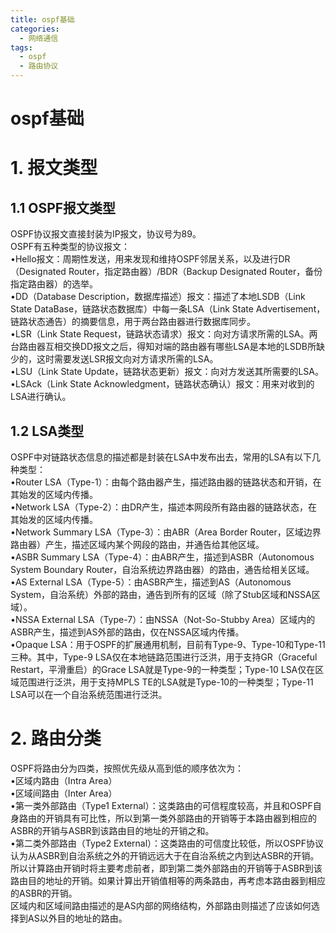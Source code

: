 ```yaml
---
title: ospf基础
categories:
  - 网络通信
tags:
  - ospf
  - 路由协议
---
```


# ospf基础

# 1. 报文类型

## 1.1 OSPF报文类型

OSPF协议报文直接封装为IP报文，协议号为89。<br/> OSPF有五种类型的协议报文：<br/> •Hello报文：周期性发送，用来发现和维持OSPF邻居关系，以及进行DR（Designated Router，指定路由器）/BDR（Backup Designated Router，备份指定路由器）的选举。<br/> •DD（Database Description，数据库描述）报文：描述了本地LSDB（Link State DataBase，链路状态数据库）中每一条LSA（Link State Advertisement，链路状态通告）的摘要信息，用于两台路由器进行数据库同步。<br/> •LSR（Link State Request，链路状态请求）报文：向对方请求所需的LSA。两台路由器互相交换DD报文之后，得知对端的路由器有哪些LSA是本地的LSDB所缺少的，这时需要发送LSR报文向对方请求所需的LSA。<br/> •LSU（Link State Update，链路状态更新）报文：向对方发送其所需要的LSA。<br/> •LSAck（Link State Acknowledgment，链路状态确认）报文：用来对收到的LSA进行确认。

## 1.2 LSA类型

OSPF中对链路状态信息的描述都是封装在LSA中发布出去，常用的LSA有以下几种类型：<br/> •Router LSA（Type-1）：由每个路由器产生，描述路由器的链路状态和开销，在其始发的区域内传播。<br/> •Network LSA（Type-2）：由DR产生，描述本网段所有路由器的链路状态，在其始发的区域内传播。<br/> •Network Summary LSA（Type-3）：由ABR（Area Border Router，区域边界路由器）产生，描述区域内某个网段的路由，并通告给其他区域。<br/> •ASBR Summary LSA（Type-4）：由ABR产生，描述到ASBR（Autonomous System Boundary Router，自治系统边界路由器）的路由，通告给相关区域。<br/> •AS External LSA（Type-5）：由ASBR产生，描述到AS（Autonomous System，自治系统）外部的路由，通告到所有的区域（除了Stub区域和NSSA区域）。<br/> •NSSA External LSA（Type-7）：由NSSA（Not-So-Stubby Area）区域内的ASBR产生，描述到AS外部的路由，仅在NSSA区域内传播。<br/> •Opaque LSA：用于OSPF的扩展通用机制，目前有Type-9、Type-10和Type-11三种。其中，Type-9 LSA仅在本地链路范围进行泛洪，用于支持GR（Graceful Restart，平滑重启）的Grace LSA就是Type-9的一种类型；Type-10 LSA仅在区域范围进行泛洪，用于支持MPLS TE的LSA就是Type-10的一种类型；Type-11 LSA可以在一个自治系统范围进行泛洪。

# 2. 路由分类

OSPF将路由分为四类，按照优先级从高到低的顺序依次为：<br/> •区域内路由（Intra Area）<br/> •区域间路由（Inter Area）<br/> •第一类外部路由（Type1 External）：这类路由的可信程度较高，并且和OSPF自身路由的开销具有可比性，所以到第一类外部路由的开销等于本路由器到相应的ASBR的开销与ASBR到该路由目的地址的开销之和。<br/> •第二类外部路由（Type2 External）：这类路由的可信度比较低，所以OSPF协议认为从ASBR到自治系统之外的开销远远大于在自治系统之内到达ASBR的开销。所以计算路由开销时将主要考虑前者，即到第二类外部路由的开销等于ASBR到该路由目的地址的开销。如果计算出开销值相等的两条路由，再考虑本路由器到相应的ASBR的开销。<br/> 区域内和区域间路由描述的是AS内部的网络结构，外部路由则描述了应该如何选择到AS以外目的地址的路由。
